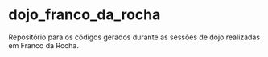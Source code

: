 dojo_franco_da_rocha
====================

Repositório para os códigos gerados durante as sessões de dojo realizadas em Franco da Rocha.